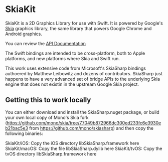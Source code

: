 # SkiaKit

SkiaKit is a 2D Graphics Library for use with Swift.   It is powered by Google's
[Skia](https://skia.org) graphics library, the same library that powers Google Chrome 
and Android graphics.

You can review the [API Documentation](https://migueldeicaza.github.io/SkiaKit/)

The Swift bindings are intended to be cross-platform, both to Apple platforms, and
new platforms where Skia and Swift run.

This work uses extensive code from Microsoft's SkiaSharp bindings authoered by 
Matthew Leibowitz and dozens of contributors.   SkiaSharp just happens to have
a very advanced set of bridge APIs to the underlying Skia engine that does not 
existin in the upstream Google Skia project.

## Getting this to work locally

You can either download and install the SkiaSharp.nuget package, or
build your own local copy of Mono's Skia fork
(https://github.com/mono/skia/tree/77049b872966dc300ed233fc6e3930eb21bac5e3
from https://github.com/mono/skiasharp) and then copy the following binaries:

SkiaKit/iOS:
	Copy the iOS directory libSkiaSharp.framework here
SkiaKit/macOS:
	Copy the file libSkiaSharp.dylib here
SkiaKit/tvOS:
	Copy the tvOS directory libSkiaSharp.framework here

